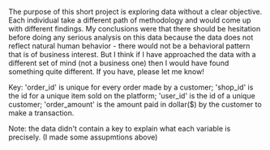 The purpose of this short project is exploring data without a clear objective. Each individual take a different path of methodology and would come up with different findings. My conclusions were that there should be hesitation before doing any serious analysis on this data because the data does not reflect natural human behavior - there would not be a behavioral pattern that is of business interest. But I think if I have approached the data with a different set of mind (not a business one) then I would have found something quite different.
If you have, please let me know!

Key:
'order_id' is unique for every order made by a customer;
'shop_id' is the id for a unique item sold on the platform;
'user_id' is the id of a unique customer;
'order_amount' is the amount paid in dollar($) by the customer to make a transaction.

Note: the data didn't contain a key to explain what each variable is precisely. (I made some assupmtions above)

